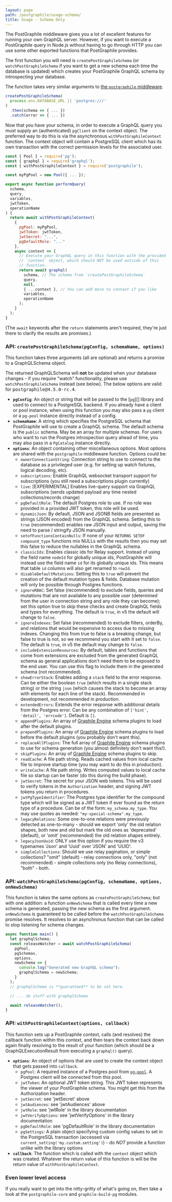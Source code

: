 ```yaml
---
layout: page
path: /postgraphile/usage-schema/
title: Usage - Schema Only
---
```


The PostGraphile middleware gives you a lot of excellent features for running
your own GraphQL server. However, if you want to execute a PostGraphile query
in Node.js without having to go through HTTP you can use some other exported
functions that PostGraphile provides.

The first function you will need is `createPostGraphileSchema` (or
`watchPostGraphileSchema` if you want to get a new schema each time the
database is updated) which creates your PostGraphile GraphQL schema by
introspecting your database.

The function takes very similar arguments to [the `postgraphile`
middleware](/postgraphile/usage-library/).

```js
createPostGraphileSchema(
  process.env.DATABASE_URL || 'postgres:///'
)
  .then(schema => { ... })
  .catch(error => { ... })
```

Now that you have your schema, in order to execute a GraphQL query you must
supply an (authenticated) `pgClient` on the context object. The preferred way
to do this is via the asynchronous `withPostGraphileContext` function. The
context object will contain a PostgreSQL client which has its own transaction
with the correct permission levels for the associated user.

```js
const { Pool } = require('pg');
const { graphql } = require('graphql');
const { withPostGraphileContext } = require('postgraphile');

const myPgPool = new Pool({ ... });

export async function performQuery(
  schema,
  query,
  variables,
  jwtToken,
  operationName
) {
  return await withPostGraphileContext(
    {
      pgPool: myPgPool,
      jwtToken: jwtToken,
      jwtSecret: "...",
      pgDefaultRole: "..."
    },
    async context => {
      // Execute your GraphQL query in this function with the provided
      // `context` object, which should NOT be used outside of this
      // function.
      return await graphql(
        schema, // The schema from `createPostGraphileSchema`
        query,
        null,
        { ...context }, // You can add more to context if you like
        variables,
        operationName
      );
    }
  );
}
```

(The `await` keywords after the `return` statements aren't required, they're just there to clarify the results are promises.)

### API: `createPostGraphileSchema(pgConfig, schemaName, options)`

This function takes three arguments (all are optional) and returns a promise to a GraphQLSchema object.

The returned GraphQLSchema will **not** be updated when your database changes - if you require "watch" functionality, please use `watchPostGraphileSchema` instead (see below). The below options are valid for <tt>postgraphile@<!-- SCHEMA_VERSION_BEGIN -->4.5.0-rc.4<!-- SCHEMA_VERSION_END --></tt>.

- **`pgConfig`**: An object or string that will be passed to the [`pg`][] library and used to connect to a PostgreSQL backend. If you already have a client or pool instance, when using this function you may also pass a `pg` client or a `pg-pool` instance directly instead of a config.
- **`schemaName`**: A string which specifies the PostgreSQL schema that PostGraphile will use to create a GraphQL schema. The default schema is the `public` schema. May be an array for multiple schemas. For users who want to run the Postgres introspection query ahead of time, you may also pass in a `PgCatalog` instance directly.
- **`options`**: An object containing other miscellaneous options. Most options are shared with the `postgraphile` middleware function. Options could be: <!-- SCHEMA_DOCBLOCK_BEGIN -->
  - `ownerConnectionString`: Connection string to use to connect to the database as a privileged user (e.g. for setting up watch fixtures, logical decoding, etc).
  - `subscriptions`: Enable GraphQL websocket transport support for subscriptions (you still need a subscriptions plugin currently)
  - `live`: [EXPERIMENTAL] Enables live-query support via GraphQL subscriptions (sends updated payload any time nested collections/records change)
  - `pgDefaultRole`: The default Postgres role to use. If no role was provided in a provided JWT token, this role will be used.
  - `dynamicJson`: By default, JSON and JSONB fields are presented as strings (JSON encoded) from the GraphQL schema. Setting this to `true` (recommended) enables raw JSON input and output, saving the need to parse / stringify JSON manually.
  - `setofFunctionsContainNulls`: If none of your `RETURNS SETOF compound_type` functions mix NULLs with the results then you may set this false to reduce the nullables in the GraphQL schema.
  - `classicIds`: Enables classic ids for Relay support. Instead of using the field name `nodeId` for globally unique ids, PostGraphile will instead use the field name `id` for its globally unique ids. This means that table `id` columns will also get renamed to `rowId`.
  - `disableDefaultMutations`: Setting this to `true` will prevent the creation of the default mutation types & fields. Database mutation will only be possible through Postgres functions.
  - `ignoreRBAC`: Set false (recommended) to exclude fields, queries and mutations that are not available to any possible user (determined from the user in connection string and any role they can become); set this option true to skip these checks and create GraphQL fields and types for everything. The default is `true`, in v5 the default will change to `false`.
  - `ignoreIndexes`: Set false (recommended) to exclude filters, orderBy, and relations that would be expensive to access due to missing indexes. Changing this from true to false is a breaking change, but false to true is not, so we recommend you start with it set to `false`. The default is `true`, in v5 the default may change to `false`.
  - `includeExtensionResources`: By default, tables and functions that come from extensions are excluded from the generated GraphQL schema as general applications don't need them to be exposed to the end user. You can use this flag to include them in the generated schema (not recommended).
  - `showErrorStack`: Enables adding a `stack` field to the error response. Can be either the boolean `true` (which results in a single stack string) or the string `json` (which causes the stack to become an array with elements for each line of the stack). Recommended in development, not recommended in production.
  - `extendedErrors`: Extends the error response with additional details from the Postgres error. Can be any combination of `['hint', 'detail', 'errcode']`. Default is `[]`.
  - `appendPlugins`: An array of [Graphile Engine](/graphile-build/plugins/) schema plugins to load after the default plugins.
  - `prependPlugins`: An array of [Graphile Engine](/graphile-build/plugins/) schema plugins to load before the default plugins (you probably don't want this).
  - `replaceAllPlugins`: The full array of [Graphile Engine](/graphile-build/plugins/) schema plugins to use for schema generation (you almost definitely don't want this!).
  - `skipPlugins`: An array of [Graphile Engine](/graphile-build/plugins/) schema plugins to skip.
  - `readCache`: A file path string. Reads cached values from local cache file to improve startup time (you may want to do this in production).
  - `writeCache`: A file path string. Writes computed values to local cache file so startup can be faster (do this during the build phase).
  - `jwtSecret`: The secret for your JSON web tokens. This will be used to verify tokens in the `Authorization` header, and signing JWT tokens you return in procedures.
  - `jwtPgTypeIdentifier`: The Postgres type identifier for the compound type which will be signed as a JWT token if ever found as the return type of a procedure. Can be of the form: `my_schema.my_type`. You may use quotes as needed: `"my-special-schema".my_type`.
  - `legacyRelations`: Some one-to-one relations were previously detected as one-to-many - should we export 'only' the old relation shapes, both new and old but mark the old ones as 'deprecated' (default), or 'omit' (recommended) the old relation shapes entirely.
  - `legacyJsonUuid`: ONLY use this option if you require the v3 typenames 'Json' and 'Uuid' over 'JSON' and 'UUID'.
  - `simpleCollections`: Should we use relay pagination, or simple collections? "omit" (default) - relay connections only, "only" (not recommended) - simple collections only (no Relay connections), "both" - both.

<!-- SCHEMA_DOCBLOCK_END -->

### API: `watchPostGraphileSchema(pgConfig, schemaName, options, onNewSchema)`

This function is takes the same options as `createPostGraphileSchema`; but with
one addition: a function `onNewSchema` that is called every time a new schema
is generated, passing the new schema as the first argument. `onNewSchema` is
guaranteed to be called before the `watchPostGraphileSchema` promise resolves.
It resolves to an asynchronus function that can be called to stop listening for
schema changes.

<!-- // TODO: check this works! -->

```js
async function main() {
  let graphqlSchema;
  const releaseWatcher = await watchPostGraphileSchema(
    pgPool,
    pgSchemas,
    options,
    newSchema => {
      console.log("Generated new GraphQL schema");
      graphqlSchema = newSchema;
    }
  );
  // graphqlSchema is **guaranteed** to be set here.

  // ... do stuff with graphqlSchema

  await releaseWatcher();
}
```

### API: `withPostGraphileContext(options, callback)`

This function sets up a PostGraphile context, calls (and resolves) the callback
function within this context, and then tears the context back down again
finally resolving to the result of your function (which should be a
GraphQLExecutionResult from executing a `graphql()` query).

- **`options`**: An object of options that are used to create the context object that gets passed into `callback`.
  - `pgPool`: A required instance of a Postgres pool from [`pg-pool`][]. A Postgres client will be connected from this pool.
  - `jwtToken`: An optional JWT token string. This JWT token represents the viewer of your PostGraphile schema. You might get this from the Authorization header.
  - `jwtSecret`: see 'jwtSecret' above
  - `jwtAudiences`: see 'jwtAudiences' above
  - `jwtRole`: see 'jwtRole' in the library documentation
  - `jwtVerifyOptions`: see 'jwtVerifyOptions' in the library documentation
  - `pgDefaultRole`: see 'pgDefaultRole' in the library documentation
  - `pgSettings`: A plain object specifying custom config values to set in the PostgreSQL transaction (accessed via `current_setting('my.custom.setting')`) - do _NOT_ provide a function unlike with the library options
- **`callback`**: The function which is called with the `context` object which was created. Whatever the return value of this function is will be the return value of `withPostGraphileContext`.

### Even lower level access

If you really want to get into the nitty-gritty of what's going on, then take a
look at the `postgraphile-core` and `graphile-build-pg` modules.

[graphql-js]: https://www.npmjs.com/package/graphql
[`pg-pool`]: https://www.npmjs.com/package/pg-pool
